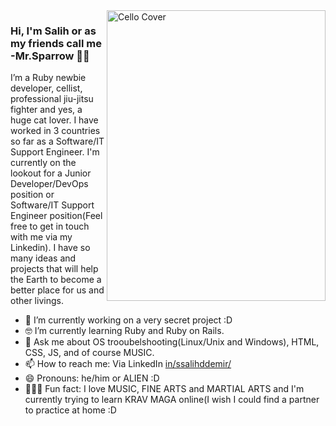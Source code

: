 <img align="right" src="https://github.com/salihhdemirr/salihhdemirr/blob/master/cello.jpg" alt="Cello Cover" width=350px height=465px/>

### Hi, I'm Salih or as my friends call me -Mr.Sparrow  🏴‍☠️

I’m a Ruby newbie developer, cellist, professional jiu-jitsu fighter and yes, a huge cat lover. I have worked in 3 countries so far as a Software/IT Support Engineer. I'm currently on the lookout for a Junior Developer/DevOps position or Software/IT Support Engineer position(Feel free to get in touch with me via my Linkedin). I have so many ideas and projects that will help the Earth to become a better place for us and other livings.

- 📱  I’m currently working on a very secret project :D
- 🤓 I’m currently learning Ruby and Ruby on Rails.
- 💬  Ask me about OS trooubelshooting(Linux/Unix and Windows), HTML, CSS, JS, and of course MUSIC.
- 📫  How to reach me: Via LinkedIn [in/ssalihddemir/](https://www.linkedin.com/in/ssalihddemir/)
- 😄  Pronouns: he/him or ALIEN :D
- 🚴🏽‍♀️  Fun fact: I love MUSIC, FINE ARTS and MARTIAL ARTS and I'm currently trying to learn KRAV MAGA online(I wish I could find a partner to practice at home :D
